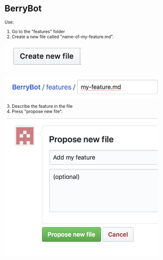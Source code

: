 # BerryBot

Use:

1. Go to the "features" folder
2. Create a new file called "name-of-my-feature.md". 

![image](https://github.com/BerryCraftCode/BerryBot/blob/master/Screen%20Shot%202019-08-04%20at%2012.07.48%20PM.png)

![image2](https://github.com/BerryCraftCode/BerryBot/blob/master/Screen%20Shot%202019-08-04%20at%2012.07.58%20PM.png)

3. Describe the feature in the file
4. Press "propose new file".

![image3](https://github.com/BerryCraftCode/BerryBot/blob/master/Screen%20Shot%202019-08-04%20at%2012.08.19%20PM.png)
